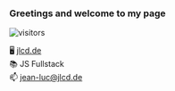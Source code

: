 ### Greetings and welcome to my page 

  
<p align="center">
  
  ![visitors](https://visitor-badge.glitch.me/badge?page_id=derDeathraven.Profile)
  
<p>

 🖥️ [jlcd.de](https://jlcd.de) <br/>
 📚 JS Fullstack  <br/>
 📫 [jean-luc@jlcd.de](mailto:jean-luc@jlcd.de) <br/>


